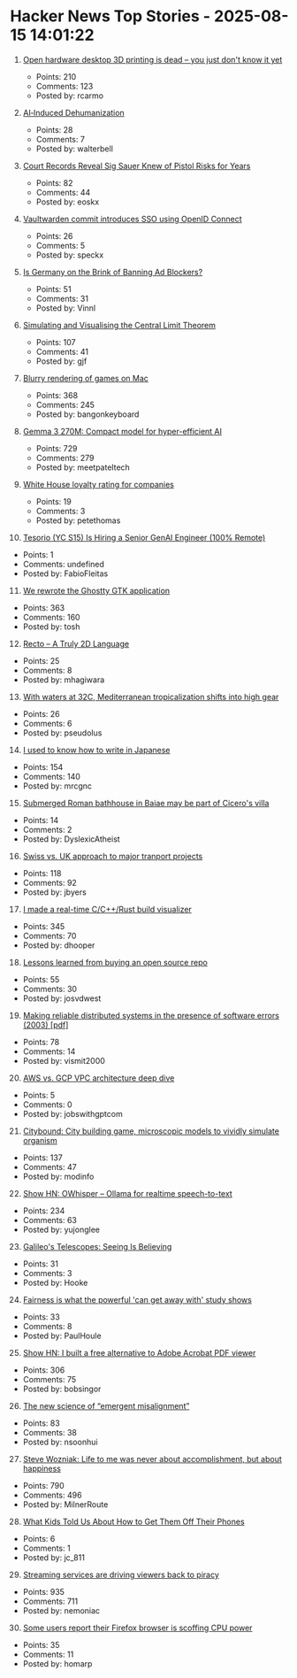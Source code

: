 # Hacker News Top Stories - 2025-08-15 14:01:22

1. [Open hardware desktop 3D printing is dead – you just don't know it yet](https://www.josefprusa.com/articles/open-hardware-in-3d-printing-is-dead/)
   - Points: 210
   - Comments: 123
   - Posted by: rcarmo

2. [AI‐Induced Dehumanization](https://myscp.onlinelibrary.wiley.com/doi/10.1002/jcpy.1441)
   - Points: 28
   - Comments: 7
   - Posted by: walterbell

3. [Court Records Reveal Sig Sauer Knew of Pistol Risks for Years](https://smokinggun.org/court-records-reveal-sig-sauer-knew-of-pistol-risks-for-years/)
   - Points: 82
   - Comments: 44
   - Posted by: eoskx

4. [Vaultwarden commit introduces SSO using OpenID Connect](https://github.com/dani-garcia/vaultwarden/pull/3899)
   - Points: 26
   - Comments: 5
   - Posted by: speckx

5. [Is Germany on the Brink of Banning Ad Blockers?](https://blog.mozilla.org/netpolicy/2025/08/14/is-germany-on-the-brink-of-banning-ad-blockers-user-freedom-privacy-and-security-is-at-risk/)
   - Points: 51
   - Comments: 31
   - Posted by: Vinnl

6. [Simulating and Visualising the Central Limit Theorem](https://blog.foletta.net/post/2025-07-14-clt/)
   - Points: 107
   - Comments: 41
   - Posted by: gjf

7. [Blurry rendering of games on Mac](https://www.colincornaby.me/2025/08/your-mac-game-is-probably-rendering-blurry/)
   - Points: 368
   - Comments: 245
   - Posted by: bangonkeyboard

8. [Gemma 3 270M: Compact model for hyper-efficient AI](https://developers.googleblog.com/en/introducing-gemma-3-270m/)
   - Points: 729
   - Comments: 279
   - Posted by: meetpateltech

9. [White House loyalty rating for companies](https://www.axios.com/2025/08/15/white-house-rating-big-beautiful-bill)
   - Points: 19
   - Comments: 3
   - Posted by: petethomas

10. [Tesorio (YC S15) Is Hiring a Senior GenAI Engineer (100% Remote)](https://www.tesorio.com/careers#job-openings)
   - Points: 1
   - Comments: undefined
   - Posted by: FabioFleitas

11. [We rewrote the Ghostty GTK application](https://mitchellh.com/writing/ghostty-gtk-rewrite)
   - Points: 363
   - Comments: 160
   - Posted by: tosh

12. [Recto – A Truly 2D Language](https://masatohagiwara.net/recto.html)
   - Points: 25
   - Comments: 8
   - Posted by: mhagiwara

13. [With waters at 32C, Mediterranean tropicalization shifts into high gear](https://phys.org/news/2025-08-32c-mediterranean-tropicalization-shifts-high.html)
   - Points: 26
   - Comments: 6
   - Posted by: pseudolus

14. [I used to know how to write in Japanese](https://aethermug.com/posts/i-used-to-know-how-to-write-in-japanese)
   - Points: 154
   - Comments: 140
   - Posted by: mrcgnc

15. [Submerged Roman bathhouse in Baiae may be part of Cicero's villa](https://archaeologymag.com/2025/08/submerged-roman-bathhouse-in-baiae/)
   - Points: 14
   - Comments: 2
   - Posted by: DyslexicAtheist

16. [Swiss vs. UK approach to major tranport projects](https://www.freewheeling.info/blog/swiss-hs2)
   - Points: 118
   - Comments: 92
   - Posted by: jbyers

17. [I made a real-time C/C++/Rust build visualizer](https://danielchasehooper.com/posts/syscall-build-snooping/)
   - Points: 345
   - Comments: 70
   - Posted by: dhooper

18. [Lessons learned from buying an open source repo](https://www.coplay.dev/blog/lessons-learned-from-buying-an-open-source-repo)
   - Points: 55
   - Comments: 30
   - Posted by: josvdwest

19. [Making reliable distributed systems in the presence of software errors (2003) [pdf]](http://erlang.org/download/armstrong_thesis_2003.pdf)
   - Points: 78
   - Comments: 14
   - Posted by: vismit2000

20. [AWS vs. GCP VPC architecture deep dive](https://kaamvaam.com/infrastructure/aws-gcp-architecture/)
   - Points: 5
   - Comments: 0
   - Posted by: jobswithgptcom

21. [Citybound: City building game, microscopic models to vividly simulate organism](https://aeplay.org/citybound)
   - Points: 137
   - Comments: 47
   - Posted by: modinfo

22. [Show HN: OWhisper – Ollama for realtime speech-to-text](https://docs.hyprnote.com/owhisper/what-is-this)
   - Points: 234
   - Comments: 63
   - Posted by: yujonglee

23. [Galileo's Telescopes: Seeing Is Believing](https://www.historytoday.com/archive/history-matters/galileos-telescopes-seeing-believing)
   - Points: 31
   - Comments: 3
   - Posted by: Hooke

24. [Fairness is what the powerful 'can get away with' study shows](https://phys.org/news/2025-07-fairness-powerful.html)
   - Points: 33
   - Comments: 8
   - Posted by: PaulHoule

25. [Show HN: I built a free alternative to Adobe Acrobat PDF viewer](https://github.com/embedpdf/embed-pdf-viewer)
   - Points: 306
   - Comments: 75
   - Posted by: bobsingor

26. [The new science of “emergent misalignment”](https://www.quantamagazine.org/the-ai-was-fed-sloppy-code-it-turned-into-something-evil-20250813/)
   - Points: 83
   - Comments: 38
   - Posted by: nsoonhui

27. [Steve Wozniak: Life to me was never about accomplishment, but about happiness](https://yro.slashdot.org/comments.pl?sid=23765914&cid=65583466)
   - Points: 790
   - Comments: 496
   - Posted by: MilnerRoute

28. [What Kids Told Us About How to Get Them Off Their Phones](https://www.theatlantic.com/ideas/archive/2025/08/kids-smartphones-play-freedom/683742/)
   - Points: 6
   - Comments: 1
   - Posted by: jc_811

29. [Streaming services are driving viewers back to piracy](https://www.theguardian.com/film/2025/aug/14/cant-pay-wont-pay-impoverished-streaming-services-are-driving-viewers-back-to-piracy)
   - Points: 935
   - Comments: 711
   - Posted by: nemoniac

30. [Some users report their Firefox browser is scoffing CPU power](https://www.theregister.com/2025/08/13/firefox_ai_scoffing_power/)
   - Points: 35
   - Comments: 11
   - Posted by: homarp

